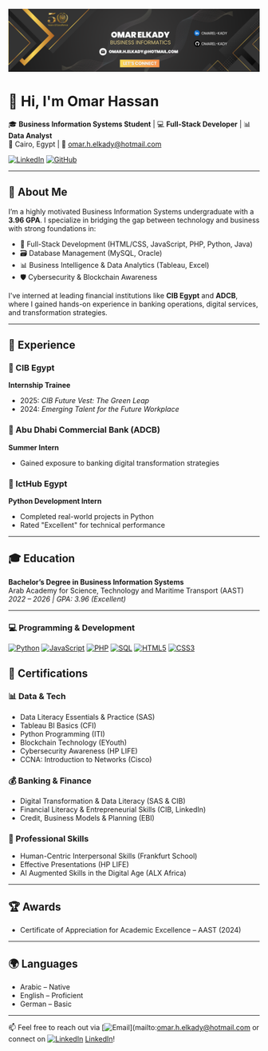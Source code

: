 ![baner](https://github.com/omarel-kady/omarel-kady/blob/355ca4a9d87da59e2e7b405f5919c1686c4410f5/Omar%20Elkady%20(2).png)
# 👋 Hi, I'm Omar Hassan

🎓 **Business Information Systems Student** | 💻 **Full-Stack Developer** | 📊 **Data Analyst**  
📍 Cairo, Egypt | 📧 omar.h.elkady@hotmail.com 

[![LinkedIn](https://img.shields.io/badge/LinkedIn-omar--elkady-blue?logo=linkedin)](https://linkedin.com/in/omarelkadyy)
[![GitHub](https://img.shields.io/badge/GitHub-omarel--kady-black?logo=github)](https://github.com/omarel-kady)

---

## 🧠 About Me

I’m a highly motivated Business Information Systems undergraduate with a **3.96 GPA**. I specialize in bridging the gap between technology and business with strong foundations in:

- 🧩 Full-Stack Development (HTML/CSS, JavaScript, PHP, Python, Java)
- 🗃️ Database Management (MySQL, Oracle)
- 📊 Business Intelligence & Data Analytics (Tableau, Excel)
- 🛡️ Cybersecurity & Blockchain Awareness

I've interned at leading financial institutions like **CIB Egypt** and **ADCB**, where I gained hands-on experience in banking operations, digital services, and transformation strategies.

---

## 💼 Experience

### 🔹 CIB Egypt  
**Internship Trainee**  
- 2025: *CIB Future Vest: The Green Leap*  
- 2024: *Emerging Talent for the Future Workplace*

### 🔹 Abu Dhabi Commercial Bank (ADCB)  
**Summer Intern**  
- Gained exposure to banking digital transformation strategies

### 🔹 IctHub Egypt  
**Python Development Intern**  
- Completed real-world projects in Python  
- Rated "Excellent" for technical performance

---

## 🎓 Education

**Bachelor’s Degree in Business Information Systems**  
Arab Academy for Science, Technology and Maritime Transport (AAST)  
*2022 – 2026 | GPA: 3.96 (Excellent)*

---

### 💻 Programming & Development
[![Python](https://img.shields.io/badge/-Python-3776AB?style=for-the-badge&logo=python&logoColor=white)](https://www.python.org/)
[![JavaScript](https://img.shields.io/badge/-JavaScript-F7DF1E?style=for-the-badge&logo=javascript&logoColor=black)](https://developer.mozilla.org/en-US/docs/Web/JavaScript)
[![PHP](https://img.shields.io/badge/-PHP-777BB4?style=for-the-badge&logo=php&logoColor=white)](https://www.php.net/)
[![SQL](https://img.shields.io/badge/-SQL-4479A1?style=for-the-badge&logo=mysql&logoColor=white)](https://en.wikipedia.org/wiki/SQL)
[![HTML5](https://img.shields.io/badge/-HTML5-E34F26?style=for-the-badge&logo=html5&logoColor=white)](https://developer.mozilla.org/en-US/docs/Web/HTML)
[![CSS3](https://img.shields.io/badge/-CSS3-1572B6?style=for-the-badge&logo=css3&logoColor=white)](https://developer.mozilla.org/en-US/docs/Web/CSS)

## 📜 Certifications

### 📊 Data & Tech
- Data Literacy Essentials & Practice (SAS)  
- Tableau BI Basics (CFI)  
- Python Programming (ITI)  
- Blockchain Technology (EYouth)  
- Cybersecurity Awareness (HP LIFE)  
- CCNA: Introduction to Networks (Cisco)

### 💰 Banking & Finance
- Digital Transformation & Data Literacy (SAS & CIB)  
- Financial Literacy & Entrepreneurial Skills (CIB, LinkedIn)  
- Credit, Business Models & Planning (EBI)

### 🤝 Professional Skills
- Human-Centric Interpersonal Skills (Frankfurt School)  
- Effective Presentations (HP LIFE)  
- AI Augmented Skills in the Digital Age (ALX Africa)

---

## 🏆 Awards

- Certificate of Appreciation for Academic Excellence – AAST (2024)

---

## 🌍 Languages

- Arabic – Native  
- English – Proficient  
- German – Basic

---

📫 Feel free to reach out via [![Email](https://img.shields.io/badge/-omar.h.elkady@hotmail.com-D14836?style=flat-square&logo=gmail&logoColor=white)](mailto:omar.h.elkady@hotmail.com  or connect on [![LinkedIn](https://img.shields.io/badge/-omarel-kady-0A66C2?style=flat-square&logo=linkedin&logoColor=white)](https://linkedin.com/in/omarel-kady) [LinkedIn](https://linkedin.com/in/omarel-kady)!
